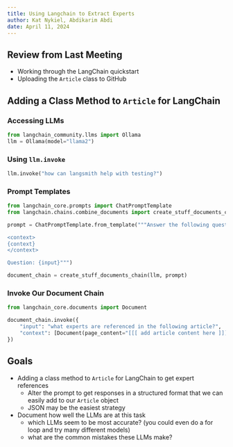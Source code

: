 ```yaml
---
title: Using Langchain to Extract Experts
author: Kat Nykiel, Abdikarim Abdi
date: April 11, 2024
---
```


## Review from Last Meeting 

- Working through the LangChain quickstart
- Uploading the `Article` class to GitHub

## Adding a Class Method to `Article` for LangChain

### Accessing LLMs

```python
from langchain_community.llms import Ollama
llm = Ollama(model="llama2")
```

### Using `llm.invoke`

```python
llm.invoke("how can langsmith help with testing?")
```

### Prompt Templates

```python
from langchain_core.prompts import ChatPromptTemplate
from langchain.chains.combine_documents import create_stuff_documents_chain

prompt = ChatPromptTemplate.from_template("""Answer the following question based only on the provided context:

<context>
{context}
</context>

Question: {input}""")

document_chain = create_stuff_documents_chain(llm, prompt)
```

### Invoke Our Document Chain

```python
from langchain_core.documents import Document

document_chain.invoke({
    "input": "what experts are referenced in the following article?",
    "context": [Document(page_content="[[[ add article content here ]]]")]
})

```

## Goals

- Adding a class method to `Article` for LangChain to get expert references
    - Alter the prompt to get responses in a structured format that we can easily add to our `Article` object
    - JSON may be the easiest strategy
- Document how well the LLMs are at this task
    - which LLMs seem to be most accurate? (you could even do a for loop and try many different models)
    - what are the common mistakes these LLMs make?